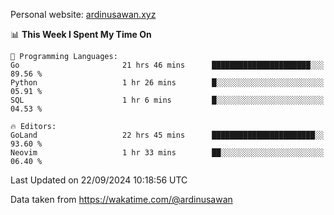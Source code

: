 Personal website: [ardinusawan.xyz](https://ardinusawan.xyz)

<!--START_SECTION:waka-->
📊 **This Week I Spent My Time On** 

```text
💬 Programming Languages: 
Go                       21 hrs 46 mins      ██████████████████████░░░   89.56 % 
Python                   1 hr 26 mins        █░░░░░░░░░░░░░░░░░░░░░░░░   05.91 % 
SQL                      1 hr 6 mins         █░░░░░░░░░░░░░░░░░░░░░░░░   04.53 % 

🔥 Editors: 
GoLand                   22 hrs 45 mins      ███████████████████████░░   93.60 % 
Neovim                   1 hr 33 mins        ██░░░░░░░░░░░░░░░░░░░░░░░   06.40 % 
```


 Last Updated on 22/09/2024 10:18:56 UTC
<!--END_SECTION:waka-->
Data taken from https://wakatime.com/@ardinusawan
